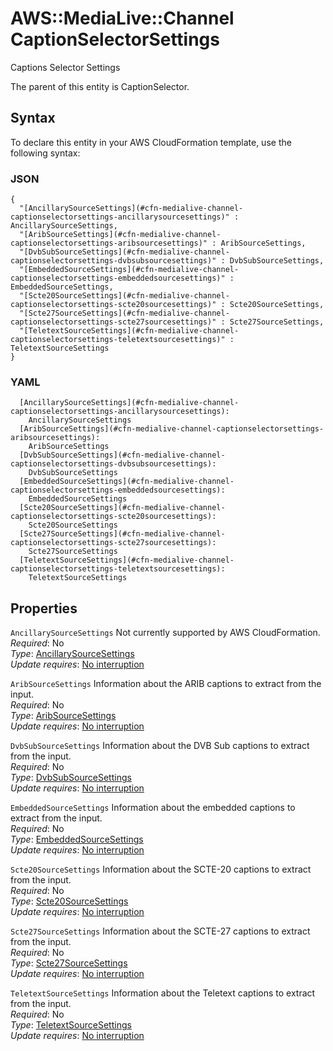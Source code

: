 # AWS::MediaLive::Channel CaptionSelectorSettings<a name="aws-properties-medialive-channel-captionselectorsettings"></a>

Captions Selector Settings

The parent of this entity is CaptionSelector\.

## Syntax<a name="aws-properties-medialive-channel-captionselectorsettings-syntax"></a>

To declare this entity in your AWS CloudFormation template, use the following syntax:

### JSON<a name="aws-properties-medialive-channel-captionselectorsettings-syntax.json"></a>

```
{
  "[AncillarySourceSettings](#cfn-medialive-channel-captionselectorsettings-ancillarysourcesettings)" : AncillarySourceSettings,
  "[AribSourceSettings](#cfn-medialive-channel-captionselectorsettings-aribsourcesettings)" : AribSourceSettings,
  "[DvbSubSourceSettings](#cfn-medialive-channel-captionselectorsettings-dvbsubsourcesettings)" : DvbSubSourceSettings,
  "[EmbeddedSourceSettings](#cfn-medialive-channel-captionselectorsettings-embeddedsourcesettings)" : EmbeddedSourceSettings,
  "[Scte20SourceSettings](#cfn-medialive-channel-captionselectorsettings-scte20sourcesettings)" : Scte20SourceSettings,
  "[Scte27SourceSettings](#cfn-medialive-channel-captionselectorsettings-scte27sourcesettings)" : Scte27SourceSettings,
  "[TeletextSourceSettings](#cfn-medialive-channel-captionselectorsettings-teletextsourcesettings)" : TeletextSourceSettings
}
```

### YAML<a name="aws-properties-medialive-channel-captionselectorsettings-syntax.yaml"></a>

```
  [AncillarySourceSettings](#cfn-medialive-channel-captionselectorsettings-ancillarysourcesettings): 
    AncillarySourceSettings
  [AribSourceSettings](#cfn-medialive-channel-captionselectorsettings-aribsourcesettings): 
    AribSourceSettings
  [DvbSubSourceSettings](#cfn-medialive-channel-captionselectorsettings-dvbsubsourcesettings): 
    DvbSubSourceSettings
  [EmbeddedSourceSettings](#cfn-medialive-channel-captionselectorsettings-embeddedsourcesettings): 
    EmbeddedSourceSettings
  [Scte20SourceSettings](#cfn-medialive-channel-captionselectorsettings-scte20sourcesettings): 
    Scte20SourceSettings
  [Scte27SourceSettings](#cfn-medialive-channel-captionselectorsettings-scte27sourcesettings): 
    Scte27SourceSettings
  [TeletextSourceSettings](#cfn-medialive-channel-captionselectorsettings-teletextsourcesettings): 
    TeletextSourceSettings
```

## Properties<a name="aws-properties-medialive-channel-captionselectorsettings-properties"></a>

`AncillarySourceSettings`  <a name="cfn-medialive-channel-captionselectorsettings-ancillarysourcesettings"></a>
Not currently supported by AWS CloudFormation\.  
*Required*: No  
*Type*: [AncillarySourceSettings](aws-properties-medialive-channel-ancillarysourcesettings.md)  
*Update requires*: [No interruption](https://docs.aws.amazon.com/AWSCloudFormation/latest/UserGuide/using-cfn-updating-stacks-update-behaviors.html#update-no-interrupt)

`AribSourceSettings`  <a name="cfn-medialive-channel-captionselectorsettings-aribsourcesettings"></a>
Information about the ARIB captions to extract from the input\.  
*Required*: No  
*Type*: [AribSourceSettings](aws-properties-medialive-channel-aribsourcesettings.md)  
*Update requires*: [No interruption](https://docs.aws.amazon.com/AWSCloudFormation/latest/UserGuide/using-cfn-updating-stacks-update-behaviors.html#update-no-interrupt)

`DvbSubSourceSettings`  <a name="cfn-medialive-channel-captionselectorsettings-dvbsubsourcesettings"></a>
Information about the DVB Sub captions to extract from the input\.  
*Required*: No  
*Type*: [DvbSubSourceSettings](aws-properties-medialive-channel-dvbsubsourcesettings.md)  
*Update requires*: [No interruption](https://docs.aws.amazon.com/AWSCloudFormation/latest/UserGuide/using-cfn-updating-stacks-update-behaviors.html#update-no-interrupt)

`EmbeddedSourceSettings`  <a name="cfn-medialive-channel-captionselectorsettings-embeddedsourcesettings"></a>
Information about the embedded captions to extract from the input\.  
*Required*: No  
*Type*: [EmbeddedSourceSettings](aws-properties-medialive-channel-embeddedsourcesettings.md)  
*Update requires*: [No interruption](https://docs.aws.amazon.com/AWSCloudFormation/latest/UserGuide/using-cfn-updating-stacks-update-behaviors.html#update-no-interrupt)

`Scte20SourceSettings`  <a name="cfn-medialive-channel-captionselectorsettings-scte20sourcesettings"></a>
Information about the SCTE\-20 captions to extract from the input\.  
*Required*: No  
*Type*: [Scte20SourceSettings](aws-properties-medialive-channel-scte20sourcesettings.md)  
*Update requires*: [No interruption](https://docs.aws.amazon.com/AWSCloudFormation/latest/UserGuide/using-cfn-updating-stacks-update-behaviors.html#update-no-interrupt)

`Scte27SourceSettings`  <a name="cfn-medialive-channel-captionselectorsettings-scte27sourcesettings"></a>
Information about the SCTE\-27 captions to extract from the input\.  
*Required*: No  
*Type*: [Scte27SourceSettings](aws-properties-medialive-channel-scte27sourcesettings.md)  
*Update requires*: [No interruption](https://docs.aws.amazon.com/AWSCloudFormation/latest/UserGuide/using-cfn-updating-stacks-update-behaviors.html#update-no-interrupt)

`TeletextSourceSettings`  <a name="cfn-medialive-channel-captionselectorsettings-teletextsourcesettings"></a>
Information about the Teletext captions to extract from the input\.  
*Required*: No  
*Type*: [TeletextSourceSettings](aws-properties-medialive-channel-teletextsourcesettings.md)  
*Update requires*: [No interruption](https://docs.aws.amazon.com/AWSCloudFormation/latest/UserGuide/using-cfn-updating-stacks-update-behaviors.html#update-no-interrupt)